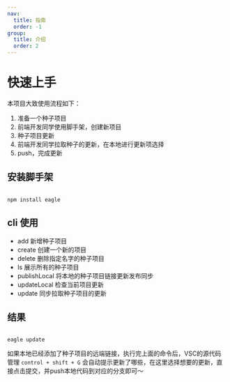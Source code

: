 ```yaml
---
nav:
  title: 指南
  order: -1
group:
  title: 介绍
  order: 2
---
```


# 快速上手
本项目大致使用流程如下：
1. 准备一个种子项目
2. 前端开发同学使用脚手架，创建新项目
3. 种子项目更新
4. 前端开发同学拉取种子的更新，在本地进行更新项选择
5. push，完成更新

## 安装脚手架

```shell

npm install eagle

```

## cli 使用

* add <registry-name> <registry-url>  新增种子项目
* create <registry-name> 创建一个新的项目
* delete <registry-name> 删除指定名字的种子项目
* ls 展示所有的种子项目
* publishLocal 将本地的种子项目链接更新发布同步  
* updateLocal 检查当前项目更新  
* update 同步拉取种子项目的更新

## 结果
```shell

eagle update

```

如果本地已经添加了种子项目的远端链接，执行完上面的命令后，VSC的源代码管理 ```control + shift + G``` 会自动提示更新了哪些，在这里选择想要的更新，直接点击提交，并push本地代码到对应的分支即可～